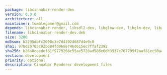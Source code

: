 ```yaml
---
package: libcinnabar-render-dev
version: 0.0.0
architecture: all
maintainer: tumblegamer@gmail.com
depends: libcinnabar-render, libsdl2-dev, libglew-dev, libglm-dev, libassimp-dev
filename: libcinnabar-render-dev.deb
size: 3200
md5sum: b2295dbfc2098c3e7d43924687d4e9c0
sha1: 97bd2b705c92b684fd068e746d615ec7ffaf2392
sha256: b26a0ceedef81f9779266c95ae5720ad586e6db3937e767799f2aaf81ec50a4e
section: development
priority: optional
description: Cinnabar Renderer development files
---
```

